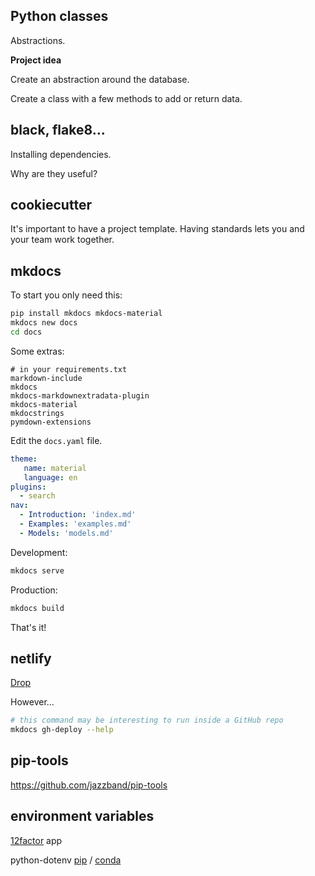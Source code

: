 ## Python classes

Abstractions.

**Project idea**

Create an abstraction around the database.

Create a class with a few methods to add or return data.

## black, flake8...

Installing dependencies.

Why are they useful?

## cookiecutter

It's important to have a project template. Having standards lets you and your team work together.

## mkdocs

To start you only need this:

```bash
pip install mkdocs mkdocs-material
mkdocs new docs
cd docs
```

Some extras:

```
# in your requirements.txt
markdown-include
mkdocs
mkdocs-markdownextradata-plugin
mkdocs-material
mkdocstrings
pymdown-extensions
```

Edit the `docs.yaml` file.

```yaml
theme:
   name: material
   language: en
plugins:
  - search
nav:
  - Introduction: 'index.md'
  - Examples: 'examples.md'
  - Models: 'models.md'
```

Development:

```bash
mkdocs serve
```

Production:

```bash
mkdocs build
```

That's it!

## netlify

[Drop](https://app.netlify.com/drop)

However...

```bash
# this command may be interesting to run inside a GitHub repo
mkdocs gh-deploy --help
```

## pip-tools

https://github.com/jazzband/pip-tools

## environment variables

[12factor](https://12factor.net/) app

python-dotenv [pip](https://pypi.org/project/python-dotenv/) / [conda](https://anaconda.org/conda-forge/python-dotenv)